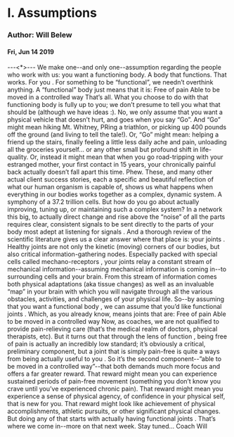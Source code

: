 # I. Assumptions
### Author: Will Belew
#### Fri, Jun 14 2019
---<*>---
We make one--and only one--assumption regarding the people who work with us:  you want a functioning body. A body that functions. That works. For  you . For something to be “functional”, we needn’t overthink anything. A “functional” body just means that it is: Free of pain Able to be moved in a controlled way That’s all. What you choose to do with that functioning body is fully up to you;  we don’t presume to tell you what that should be (although we have ideas :). No, we only assume that you want a physical vehicle that doesn’t hurt, and  goes  when you say “Go”. And “Go” might mean hiking Mt. Whitney, PRing a triathlon, or picking up 400 pounds off the ground (and living to tell the tale!). Or, “Go” might mean: helping a friend up the stairs, finally feeling a little less daily ache and pain, unloading all the groceries yourself... or any other small but profound shift in life-quality. Or, instead it might mean that when you go road-tripping with your estranged mother, your first contact in 15 years, your chronically painful back actually  doesn’t  fall apart this time.  Phew. These, and many other actual client success stories, each a specific and beautiful reflection of what our human organism is capable of, shows us what happens when everything in our bodies works together as a complex, dynamic system. A symphony of a 37.2 trillion cells. But how do you go about actually  improving, tuning up, or maintaining  such a complex system? In a network this big, to actually direct change and rise above the “noise” of all the parts requires clear, consistent signals to be sent directly to the parts of your body most adept at  listening for signals . And a thorough review of the scientific literature gives us a clear answer where that place is: your  joints . Healthy joints are not only the kinetic (moving) corners of our bodies, but also critical information-gathering nodes. Especially packed with special cells called  mechano-receptors , your joints relay a constant stream of mechanical information--assuming mechanical information  is  coming in--to surrounding cells and your brain. From this stream of information comes both physical adaptations (aka tissue changes)  as well as  an invaluable “map” in your brain with which you will navigate through all the various obstacles, activities, and challenges of your physical life. So--by assuming that you want a  functional body , we can assume that you’d like  functional joints . Which, as you already know, means joints that are: Free of pain Able to be moved in a controlled way Now, as coaches, we are not qualified to provide pain-relieving care (that’s the medical realm of doctors, physical therapists, etc). But it turns out that through the lens of  function , being free of pain is actually an incredibly low standard; it’s obviously a critical, preliminary component, but  a joint that is simply pain-free is quite a ways from being actually useful to you . So it’s the second component--”able to be moved in a controlled way”--that both demands much more focus  and  offers a far greater reward. That reward might mean you can experience sustained periods of pain-free movement (something you don’t know you crave until you’ve experienced chronic pain). That reward might mean you experience a sense of physical agency, of confidence in your physical self, that is new for you. That reward might look like achievement of physical accomplishments, athletic pursuits, or other significant physical changes. But doing any of that starts with actually having  functional joints . That’s where we come in--more on  that  next week. Stay tuned… Coach Will
                        